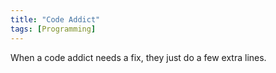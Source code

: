 ```yaml
---
title: "Code Addict"
tags: [Programming]
---
```


When a code addict needs a fix, they just do a few extra lines.
